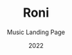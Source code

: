 ---
  id: 6
  date: "2022"
  title: "Roni"
  subtitle: "Music Landing Page"
  description: "Discover the latest music events, albums and tours with our interactive landing page built using React.js and CSS. Explore upcoming concerts and get tickets before they sell out."
  techs: ["NEXT", "STYLED COMPONENTS", "HYGRAPH", "FIGMA", "VERCEL"]
  image:
    src: "/images/roni.jpg"
    alt: "roni"
    width: 1374
    height: 738
  link: "https://roni-music.vercel.app"
---